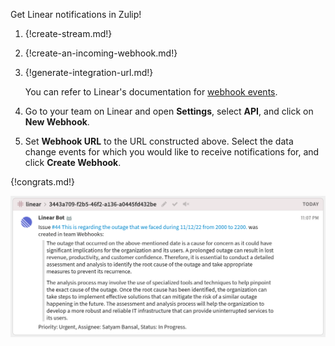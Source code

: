 Get Linear notifications in Zulip!

1. {!create-stream.md!}

1. {!create-an-incoming-webhook.md!}

1. {!generate-integration-url.md!}

    You can refer to Linear's documentation for [webhook events](https://developers.linear.app/docs/graphql/webhooks).

1. Go to your team on Linear and open **Settings**, select **API**,
   and click on **New Webhook**.

1. Set **Webhook URL** to the URL constructed above. Select the data
   change events for which you would like to receive notifications
   for, and click **Create Webhook**.

{!congrats.md!}

![Linear Integration](/static/images/integrations/linear/001.png)
